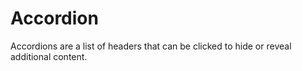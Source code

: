 # Accordion

Accordions are a list of headers that can be clicked to hide or reveal additional content.
